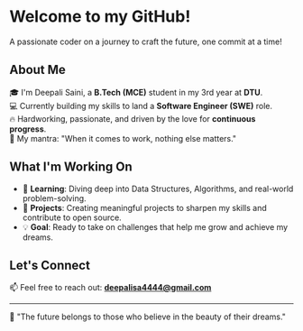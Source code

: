 # Welcome to my GitHub!
A passionate coder on a journey to craft the future, one commit at a time!

<!--
**DeepaliSaini4/DeepaliSaini4** is a ✨ _special_ ✨ repository because its `README.md` (this file) appears on your GitHub profile.
-->

## About Me  
🎓 I'm Deepali Saini, a **B.Tech (MCE)** student in my 3rd year at **DTU**.  
💻 Currently building my skills to land a **Software Engineer (SWE)** role.  
🔥 Hardworking, passionate, and driven by the love for **continuous progress**.  
🎯 My mantra: "When it comes to work, nothing else matters."  

## What I'm Working On  
- 🌱 **Learning**: Diving deep into Data Structures, Algorithms, and real-world problem-solving.  
- 🚀 **Projects**: Creating meaningful projects to sharpen my skills and contribute to open source.  
- 💡 **Goal**: Ready to take on challenges that help me grow and achieve my dreams.

## Let's Connect  
📫 Feel free to reach out: **deepalisa4444@gmail.com**  

---

🌟 "The future belongs to those who believe in the beauty of their dreams."

